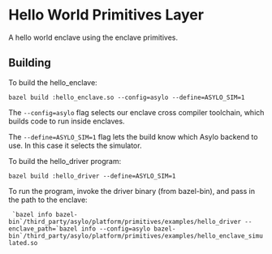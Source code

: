 # Hello World Primitives Layer

A hello world enclave using the enclave primitives.

## Building

To build the hello_enclave:

`bazel build :hello_enclave.so --config=asylo --define=ASYLO_SIM=1`

The `--config=asylo` flag selects our enclave cross compiler toolchain, which
builds code to run inside enclaves.

The `--define=ASYLO_SIM=1` flag lets the build know which Asylo backend to use.
In this case it selects the simulator.

To build the hello_driver program:

`bazel build :hello_driver --define=ASYLO_SIM=1`

To run the program, invoke the driver binary (from bazel-bin), and pass in the
path to the enclave:

`` `bazel info
bazel-bin`/third_party/asylo/platform/primitives/examples/hello_driver
--enclave_path=`bazel info --config=asylo
bazel-bin`/third_party/asylo/platform/primitives/examples/hello_enclave_simulated.so``
